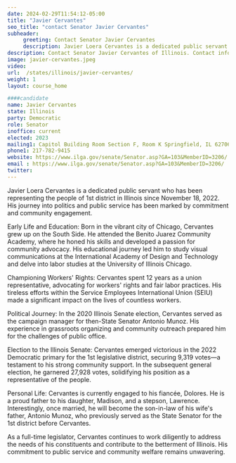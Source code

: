 ```yaml
---
date: 2024-02-29T11:54:12-05:00
title: "Javier Cervantes"
seo_title: "contact Senator Javier Cervantes"
subheader:
     greeting: Contact Senator Javier Cervantes
     description: Javier Loera Cervantes is a dedicated public servant who has been representing the people of 1st district in Illinois since November 18, 2022. His journey into politics and public service has been marked by commitment and community engagement.
description: Contact Senator Javier Cervantes of Illinois. Contact information for Javier Cervantes includes email address, phone number, and mailing address.
image: javier-cervantes.jpeg
video:
url:  /states/illinois/javier-cervantes/
weight: 1
layout: course_home

####candidate
name: Javier Cervantes
state: Illinois
party: Democratic
role: Senator
inoffice: current
elected: 2023
mailing1: Capitol Building Room Section F, Room K Springfield, IL 62706
phone1: 217-782-9415
website: https://www.ilga.gov/senate/Senator.asp?GA=103&MemberID=3206/
email : https://www.ilga.gov/senate/Senator.asp?GA=103&MemberID=3206/
twitter:
---
```


Javier Loera Cervantes is a dedicated public servant who has been representing the people of 1st district in Illinois since November 18, 2022. His journey into politics and public service has been marked by commitment and community engagement.

Early Life and Education:
Born in the vibrant city of Chicago, Cervantes grew up on the South Side. He attended the Benito Juarez Community Academy, where he honed his skills and developed a passion for community advocacy. His educational journey led him to study visual communications at the International Academy of Design and Technology and delve into labor studies at the University of Illinois Chicago.

Championing Workers' Rights:
Cervantes spent 12 years as a union representative, advocating for workers' rights and fair labor practices. His tireless efforts within the Service Employees International Union (SEIU) made a significant impact on the lives of countless workers.

Political Journey:
In the 2020 Illinois Senate election, Cervantes served as the campaign manager for then-State Senator Antonio Munoz. His experience in grassroots organizing and community outreach prepared him for the challenges of public office.

Election to the Illinois Senate:
Cervantes emerged victorious in the 2022 Democratic primary for the 1st legislative district, securing 9,319 votes—a testament to his strong community support. In the subsequent general election, he garnered 27,928 votes, solidifying his position as a representative of the people.

Personal Life:
Cervantes is currently engaged to his fiancée, Dolores. He is a proud father to his daughter, Madison, and a stepson, Lawrence. Interestingly, once married, he will become the son-in-law of his wife's father, Antonio Munoz, who previously served as the State Senator for the 1st district before Cervantes.

As a full-time legislator, Cervantes continues to work diligently to address the needs of his constituents and contribute to the betterment of Illinois. His commitment to public service and community welfare remains unwavering.
